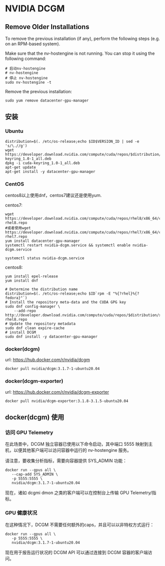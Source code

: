 

# NVIDIA DCGM


## Remove Older Installations

To remove the previous installation (if any), perform the following steps (e.g. on an RPM-based system).

Make sure that the nv-hostengine is not running. You can stop it using the following command:

```
# 启动nv-hostengine
# nv-hostengine
# 停止 nv-hostengine
sudo nv-hostengine -t
```

Remove the previous installation:

```
sudo yum remove datacenter-gpu-manager
```

## 安装

### Ubuntu
```
distribution=$(. /etc/os-release;echo $ID$VERSION_ID | sed -e 's/\.//g')
wget https://developer.download.nvidia.com/compute/cuda/repos/$distribution/x86_64/cuda-keyring_1.0-1_all.deb
dpkg -i cuda-keyring_1.0-1_all.deb
apt-get update
apt-get install -y datacenter-gpu-manager
```


### CentOS

centos8以上使用dnf，centos7建议还是使用yum.

centos7:
```
wget https://developer.download.nvidia.com/compute/cuda/repos/rhel8/x86_64/cuda-rhel8.repo
#或者使用wget https://developer.download.nvidia.com/compute/cuda/repos/rhel7/x86_64/cuda-rhel7.repo
yum install datacenter-gpu-manager
systemctl restart nvidia-dcgm.service && systemctl enable nvidia-dcgm.service

systemctl status nvidia-dcgm.service
```

centos8:
```
yum install epel-release
yum install dnf
```

```
# Determine the distribution name
distribution=$(. /etc/os-release;echo $ID`rpm -E "%{?rhel}%{?fedora}"`)
# Install the repository meta-data and the CUDA GPG key
sudo dnf config-manager \
    --add-repo http://developer.download.nvidia.com/compute/cuda/repos/$distribution/x86_64/cuda-rhel8.repo
# Update the repository metadata
sudo dnf clean expire-cache
# install DCGM
sudo dnf install -y datacenter-gpu-manager
```


### docker(dcgm)

url: https://hub.docker.com/r/nvidia/dcgm

```
docker pull nvidia/dcgm:3.1.7-1-ubuntu20.04
```

### docker(dcgm-exporter)

url: https://hub.docker.com/r/nvidia/dcgm-exporter
```
docker pull nvidia/dcgm-exporter:3.1.8-3.1.5-ubuntu20.04
```





## docker(dcgm) 使用
### 访问 GPU Telemetry

在此场景中，DCGM 独立容器已使用以下命令启动，其中端口 5555 映射到主机，以便其他客户端可以访问容器中运行的 nv-hostengine 服务。 

请注意，要收集分析指标，需要向容器提供 SYS_ADMIN 功能：

```
docker run --gpus all \
   --cap-add SYS_ADMIN \
   -p 5555:5555 \
   nvidia/dcgm:3.1.7-1-ubuntu20.04
```

现在，诸如 dcgmi dmon 之类的客户端可以在控制台上传输 GPU Telemetry/指标。

### GPU 健康状况
在这种情况下，DCGM 不需要任何额外的caps，并且可以以非特权方式运行：

```
docker run --gpus all \
   -p 5555:5555 \
   nvidia/dcgm:3.1.7-1-ubuntu20.04
```

现在用于报告运行状况的 DCGM API 可以通过连接到 DCGM 容器的客户端访问。


